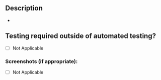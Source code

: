 <!-- Describe your changes in detail -->
## Description

-

<!-- Please describe in detail how teammates can test your changes. -->
## Testing required outside of automated testing?

- [ ] Not Applicable

<!-- Provide Screenshots when applicable -->
### Screenshots (if appropriate):

- [ ] Not Applicable
